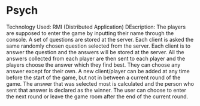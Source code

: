 # Psych
Technology Used: RMI (Distributed Application) 
DEscription:
The players are supposed to enter the game by inputting their name through the console. 
A set of questions are stored at the server. 
Each client is asked the same randomly chosen question selected from the server. 
Each client is to answer the question and the answers will be stored at the server. 
All the answers collected from each player are then sent to each player and the players choose the answer which they find best. 
They can choose any answer except for their own. 
A new client/player can be added at any time before the start of the game, but not in between a current round of the game. 
The answer that was selected most is calculated and the person who sent that answer is declared as the winner. 
The user can choose to enter the next round or leave the game room after the end of the current round.

